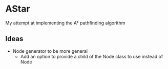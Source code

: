 # AStar
My attempt at implementing the A* pathfinding algorithm

## Ideas
- Node generator to be more general
  - Add an option to provide a child of the Node class to use instead of Node